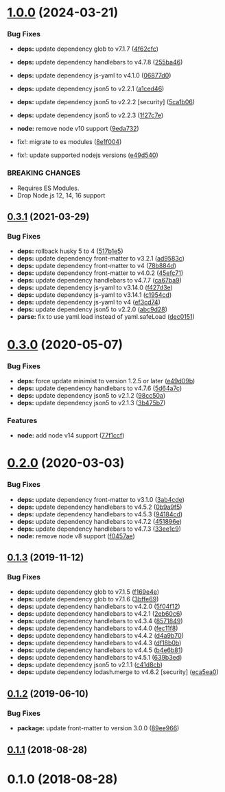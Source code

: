 # [1.0.0](https://github.com/hidoo/data-from/compare/v0.3.1...v1.0.0) (2024-03-21)


### Bug Fixes

* **deps:** update dependency glob to v7.1.7 ([4f62cfc](https://github.com/hidoo/data-from/commit/4f62cfcebb7fded920ab87494dab7a4ea22db5d3))
* **deps:** update dependency handlebars to v4.7.8 ([255ba46](https://github.com/hidoo/data-from/commit/255ba46b8d4a527ce0466f18896a8b16c26faf2a))
* **deps:** update dependency js-yaml to v4.1.0 ([06877d0](https://github.com/hidoo/data-from/commit/06877d07493ced5743b5456151d151b2ae5133ba))
* **deps:** update dependency json5 to v2.2.1 ([a1ced46](https://github.com/hidoo/data-from/commit/a1ced46a1383de7aa023903bd8dca8aa118a0684))
* **deps:** update dependency json5 to v2.2.2 [security] ([5ca1b06](https://github.com/hidoo/data-from/commit/5ca1b0613be5bbfda1da6105ffca97ed01eca162))
* **deps:** update dependency json5 to v2.2.3 ([1f27c7e](https://github.com/hidoo/data-from/commit/1f27c7e9e6dca3ad22bc7402651296fe41956bef))
* **node:** remove node v10 support ([9eda732](https://github.com/hidoo/data-from/commit/9eda73269ab88d36d7e1a140c0bb295ca5d47cbd))


* fix!: migrate to es modules ([8e1f004](https://github.com/hidoo/data-from/commit/8e1f004682e6bc36a13ce8fc99f7d2444ec40849))
* fix!: update supported nodejs versions ([e49d540](https://github.com/hidoo/data-from/commit/e49d5406f47aaf413ed7ab835369f4f0df9ed953))


### BREAKING CHANGES

* Requires ES Modules.
* Drop Node.js 12, 14, 16 support



## [0.3.1](https://github.com/hidoo/data-from/compare/v0.3.0...v0.3.1) (2021-03-29)


### Bug Fixes

* **deps:** rollback husky 5 to 4 ([517b1e5](https://github.com/hidoo/data-from/commit/517b1e538198f9c01f64d0ca4a74e6be8f1178be))
* **deps:** update dependency front-matter to v3.2.1 ([ad9583c](https://github.com/hidoo/data-from/commit/ad9583c0f89f32c22920aaba62070bb99dea7ea0))
* **deps:** update dependency front-matter to v4 ([78b884d](https://github.com/hidoo/data-from/commit/78b884deffcbe99aa4b39a754cef83d6007492fa))
* **deps:** update dependency front-matter to v4.0.2 ([45efc71](https://github.com/hidoo/data-from/commit/45efc71b80b8069a7481bdd1390fc1526081a015))
* **deps:** update dependency handlebars to v4.7.7 ([ca67ba9](https://github.com/hidoo/data-from/commit/ca67ba97a95dfdbd48fbb827c5cca824016bd067))
* **deps:** update dependency js-yaml to v3.14.0 ([f427d3e](https://github.com/hidoo/data-from/commit/f427d3e8d22dbab437052efcef90742b239dd236))
* **deps:** update dependency js-yaml to v3.14.1 ([c1954cd](https://github.com/hidoo/data-from/commit/c1954cdb0181784e309eddd059264a707fda916d))
* **deps:** update dependency js-yaml to v4 ([ef3cd74](https://github.com/hidoo/data-from/commit/ef3cd74373a52273dfa1f4f5078d6120adef74cc))
* **deps:** update dependency json5 to v2.2.0 ([abc9d28](https://github.com/hidoo/data-from/commit/abc9d28d8e85e81ea2e2be7183b2d08a37eb9bce))
* **parse:** fix to use yaml.load instead of yaml.safeLoad ([dec0151](https://github.com/hidoo/data-from/commit/dec015168456f0198acd67cd5fdeea16fa685e0d))



# [0.3.0](https://github.com/hidoo/data-from/compare/v0.2.0...v0.3.0) (2020-05-07)


### Bug Fixes

* **deps:** force update minimist to version 1.2.5 or later ([e49d09b](https://github.com/hidoo/data-from/commit/e49d09b05624110b5f681e1d421370877d983f2b))
* **deps:** update dependency handlebars to v4.7.6 ([5d64a7c](https://github.com/hidoo/data-from/commit/5d64a7ce67ff17d26f6761fbde929c94252f927c))
* **deps:** update dependency json5 to v2.1.2 ([98cc50a](https://github.com/hidoo/data-from/commit/98cc50a5c6777a41b69bcba26967542054ae79c4))
* **deps:** update dependency json5 to v2.1.3 ([3b475b7](https://github.com/hidoo/data-from/commit/3b475b773a8b9dda8e35282136a925702e0c5195))


### Features

* **node:** add node v14 support ([77f1ccf](https://github.com/hidoo/data-from/commit/77f1ccfadd1458dd249980c7122653a68b3e13fa))



# [0.2.0](https://github.com/hidoo/data-from/compare/v0.1.3...v0.2.0) (2020-03-03)


### Bug Fixes

* **deps:** update dependency front-matter to v3.1.0 ([3ab4cde](https://github.com/hidoo/data-from/commit/3ab4cde42bc073578d95cd857d6597edbbd6e09f))
* **deps:** update dependency handlebars to v4.5.2 ([0b9a9f5](https://github.com/hidoo/data-from/commit/0b9a9f589e6035c533f6d00f0c68f21df57cffaa))
* **deps:** update dependency handlebars to v4.5.3 ([94184cd](https://github.com/hidoo/data-from/commit/94184cd70c8eeb72f51ed49d3c85bb91983825c4))
* **deps:** update dependency handlebars to v4.7.2 ([451896e](https://github.com/hidoo/data-from/commit/451896e958776d950e1e76c8c07468ba211cd0d5))
* **deps:** update dependency handlebars to v4.7.3 ([33ee1c9](https://github.com/hidoo/data-from/commit/33ee1c9e3ebec87c17d63dd303591210880796b2))
* **node:** remove node v8 support ([f0457ae](https://github.com/hidoo/data-from/commit/f0457aed2aac2ff443c2cd2331f5a3c2f68c8a77))



## [0.1.3](https://github.com/hidoo/data-from/compare/v0.1.2...v0.1.3) (2019-11-12)


### Bug Fixes

* **deps:** update dependency glob to v7.1.5 ([f169e4e](https://github.com/hidoo/data-from/commit/f169e4edb83dfc2ee722261f3927102f0a1ad8d7))
* **deps:** update dependency glob to v7.1.6 ([3bffe69](https://github.com/hidoo/data-from/commit/3bffe693e19ea31d827363535d833ea476993401))
* **deps:** update dependency handlebars to v4.2.0 ([5f04f12](https://github.com/hidoo/data-from/commit/5f04f12a5c88a14711a83a71c4958cd700c91dfc))
* **deps:** update dependency handlebars to v4.2.1 ([2eb60c6](https://github.com/hidoo/data-from/commit/2eb60c669191d8d9bbec959e93b90baabc08e97e))
* **deps:** update dependency handlebars to v4.3.4 ([8571849](https://github.com/hidoo/data-from/commit/857184910380d40cdd2cc9f22cd6afd28e5c6887))
* **deps:** update dependency handlebars to v4.4.0 ([fec11f8](https://github.com/hidoo/data-from/commit/fec11f81fd878bacd2658ab3be29426f44beead2))
* **deps:** update dependency handlebars to v4.4.2 ([d4a9b70](https://github.com/hidoo/data-from/commit/d4a9b706fae0c30be55b44af512780261e64ea7c))
* **deps:** update dependency handlebars to v4.4.3 ([df18b0b](https://github.com/hidoo/data-from/commit/df18b0b148f533d67cb770c24231272697bab5bf))
* **deps:** update dependency handlebars to v4.4.5 ([b4e6b81](https://github.com/hidoo/data-from/commit/b4e6b816747ab7538d282bf169b3790855d46bf2))
* **deps:** update dependency handlebars to v4.5.1 ([639b3ed](https://github.com/hidoo/data-from/commit/639b3ed7281d2a41f2acc40d396f2dd48982256f))
* **deps:** update dependency json5 to v2.1.1 ([c41d8cb](https://github.com/hidoo/data-from/commit/c41d8cb2e7d82434f4e603098efd41b6c09ac600))
* **deps:** update dependency lodash.merge to v4.6.2 [security] ([eca5ea0](https://github.com/hidoo/data-from/commit/eca5ea0297f122a58309998ed85d333e9d47a04c))



## [0.1.2](https://github.com/hidoo/data-from/compare/v0.1.1...v0.1.2) (2019-06-10)


### Bug Fixes

* **package:** update front-matter to version 3.0.0 ([89ee966](https://github.com/hidoo/data-from/commit/89ee96680721885ba617086a63f8ce032a83481c))



## [0.1.1](https://github.com/hidoo/data-from/compare/v0.1.0...v0.1.1) (2018-08-28)



# 0.1.0 (2018-08-28)



